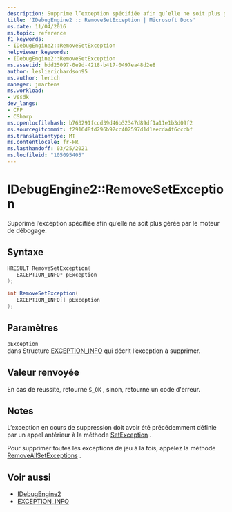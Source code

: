 ```yaml
---
description: Supprime l’exception spécifiée afin qu’elle ne soit plus gérée par le moteur de débogage.
title: 'IDebugEngine2 :: RemoveSetException | Microsoft Docs'
ms.date: 11/04/2016
ms.topic: reference
f1_keywords:
- IDebugEngine2::RemoveSetException
helpviewer_keywords:
- IDebugEngine2::RemoveSetException
ms.assetid: bdd25097-0e9d-4218-b417-0497ea48d2e8
author: leslierichardson95
ms.author: lerich
manager: jmartens
ms.workload:
- vssdk
dev_langs:
- CPP
- CSharp
ms.openlocfilehash: b763291fccd39d46b32347d89df1a11e1b3d09f2
ms.sourcegitcommit: f2916d8fd296b92cc402597d1d1eecda4f6cccbf
ms.translationtype: MT
ms.contentlocale: fr-FR
ms.lasthandoff: 03/25/2021
ms.locfileid: "105095405"
---
```

# <a name="idebugengine2removesetexception"></a>IDebugEngine2::RemoveSetException
Supprime l’exception spécifiée afin qu’elle ne soit plus gérée par le moteur de débogage.

## <a name="syntax"></a>Syntaxe

```cpp
HRESULT RemoveSetException( 
   EXCEPTION_INFO* pException
);
```

```csharp
int RemoveSetException( 
   EXCEPTION_INFO[] pException
);
```

## <a name="parameters"></a>Paramètres
`pException`\
dans Structure [EXCEPTION_INFO](../../../extensibility/debugger/reference/exception-info.md) qui décrit l’exception à supprimer.

## <a name="return-value"></a>Valeur renvoyée
 En cas de réussite, retourne `S_OK` , sinon, retourne un code d'erreur.

## <a name="remarks"></a>Notes
 L’exception en cours de suppression doit avoir été précédemment définie par un appel antérieur à la méthode [SetException](../../../extensibility/debugger/reference/idebugengine2-setexception.md) .

 Pour supprimer toutes les exceptions de jeu à la fois, appelez la méthode [RemoveAllSetExceptions](../../../extensibility/debugger/reference/idebugengine2-removeallsetexceptions.md) .

## <a name="see-also"></a>Voir aussi
- [IDebugEngine2](../../../extensibility/debugger/reference/idebugengine2.md)
- [EXCEPTION_INFO](../../../extensibility/debugger/reference/exception-info.md)
